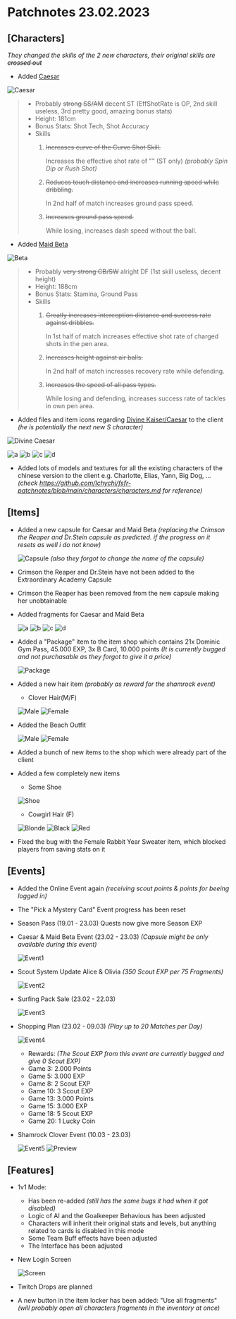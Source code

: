 # Patchnotes 23.02.2023

## [Characters]
*They changed the skills of the 2 new characters, their original skills are ~~crossed out~~*

- Added [Caesar](http://fsf.hogacn.com/h/guide/h/guide/juesejieshao/2022/0427/1100.html)

![Caesar](images/img_ssks.png)
> - Probably ~~strong SS/AM~~ decent ST (EffShotRate is OP, 2nd skill useless, 3rd pretty good, amazing bonus stats)
> - Height: 181cm
> - Bonus Stats: Shot Tech, Shot Accuracy
> - Skills
>   1. ~~Increases curve of the Curve Shot Skill.~~
>
>      Increases the effective shot rate of "" (ST only) *(probably Spin Dip or Rush Shot)*
>   2. ~~Reduces touch distance and increases running speed while dribbling.~~
>
>      In 2nd half of match increases ground pass speed.
>   3. ~~Increases ground pass speed.~~
>
>      While losing, increases dash speed without the ball.
- Added [Maid Beta](http://fsf.hogacn.com/h/guide/h/guide/juesejieshao/2020/1222/756.html)

![Beta](images/img_ber.png)
> - Probably ~~very strong CB/SW~~ alright DF (1st skill useless, decent height)
> - Height: 188cm
> - Bonus Stats: Stamina, Ground Pass
> - Skills
>   1. ~~Greatly increases interception distance and success rate against dribbles.~~
>
>      In 1st half of match increases effective shot rate of charged shots in the pen area.
>   2. ~~Increases height against air balls.~~
>
>      In 2nd half of match increases recovery rate while defending.
>   3. ~~Increases the speed of all pass types.~~
>
>      While losing and defending, increases success rate of tackles in own pen area.


- Added files and item icons regarding [Divine Kaiser/Caesar](http://fsf.hogacn.com/h/guide/h/guide/juesejieshao/2022/0427/1101.html) to the client *(he is potentially the next new S character)*

![Divine Caesar](images/img_slks.png)

![a](images/ui_useitem2789.png) ![b](images/ui_useitem2801.png) ![c](images/ui_useitem2805.png) ![d](images/ui_useitem2806.png)

- Added lots of models and textures for all the existing characters of the chinese version to the client
e.g. Charlotte, Elias, Yann, Big Dog, ...
*(check https://github.com/Ichychi/fsfr-patchnotes/blob/main/characters/characters.md for reference)*


## [Items]
- Added a new capsule for Caesar and Maid Beta 
*(replacing the Crimson the Reaper and Dr.Stein capsule as predicted. if the progress on it resets as well i do not know)*

  ![Capsule](images/ui_useitem3606.png) *(also they forgot to change the name of the capsule)*
- Crimson the Reaper and Dr.Stein have not been added to the Extraordinary Academy Capsule
- Crimson the Reaper has been removed from the new capsule making her unobtainable

- Added fragments for Caesar and Maid Beta

  ![a](images/ui_useitem2767.png) ![b](images/ui_useitem3879.png) ![c](images/ui_useitem2766.png) ![d](images/ui_useitem3878.png)

- Added a "Package" item to the item shop which contains 21x Dominic Gym Pass, 45.000 EXP, 3x B Card, 10.000 points
*(It is currently bugged and not purchasable as they forgot to give it a price)*

  ![Package](images/ui_useitem3880.png)

- Added a new hair item *(probably as reward for the shamrock event)*

  + Clover Hair(M/F)

  ![Male](images/ui_useitem3862.png) ![Female](images/ui_useitem3863.png)

- Added the Beach Outfit

  ![Male](images/ui_useitem3876.png) ![Female](images/ui_useitem3877.png)

- Added a bunch of new items to the shop which were already part of the client
- Added a few completely new items

  + Some Shoe

  ![Shoe](images/ui_useitem2764.png)

  + Cowgirl Hair (F)

  ![Blonde](images/ui_useitem3906_f01.png) ![Black](images/ui_useitem3906_f02.png) ![Red](images/ui_useitem3906_f03.png)

- Fixed the bug with the Female Rabbit Year Sweater item, which blocked players from saving stats on it

## [Events]
- Added the Online Event again *(receiving scout points & points for beeing logged in)*
- The "Pick a Mystery Card" Event progress has been reset
- Season Pass (19.01 - 23.03) Quests now give more Season EXP
- Caesar & Maid Beta Event (23.02 - 23.03) *(Capsule might be only available during this event)*

  ![Event1](images/event_banner_0203.png)
- Scout System Update Alice & Olivia *(350 Scout EXP per 75 Fragments)*

  ![Event2](images/event_banner_0157.png)
- Surfing Pack Sale (23.02 - 22.03)

  ![Event3](images/event_banner_0151.png)
- Shopping Plan (23.02 - 09.03) *(Play up to 20 Matches per Day)*

  ![Event4](images/event_banner_59.png)
  + Rewards: *(The Scout EXP from this event are currently bugged and give 0 Scout EXP)*
  + Game  3: 2.000 Points
  + Game  5: 3.000 EXP
  + Game  8: 2 Scout EXP
  + Game 10: 3 Scout EXP
  + Game 13: 3.000 Points
  + Game 15: 3.000 EXP
  + Game 18: 5 Scout EXP
  + Game 20: 1 Lucky Coin

- Shamrock Clover Event (10.03 - 23.03)

  ![Event5](images/event_banner_95.png)
  ![Preview](images/eventlist_popup_ia8e.jpg)

## [Features]
- 1v1 Mode:
  + Has been re-added *(still has the same bugs it had when it got disabled)*
  + Logic of AI and the Goalkeeper Behavious has been adjusted
  + Characters will inherit their original stats and levels, but anything related to cards is disabled in this mode
  + Some Team Buff effects have been adjusted
  + The Interface has been adjusted
- New Login Screen

  ![Screen](images/logoimage_i6.jpg)

- Twitch Drops are planned
- A new button in the item locker has been added:
"Use all fragments" *(will probably open all characters fragments in the inventory at once)*